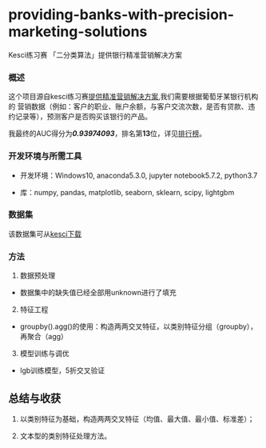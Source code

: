 # providing-banks-with-precision-marketing-solutions
Kesci练习赛 「二分类算法」提供银行精准营销解决方案 

### 概述
这个项目源自kesci练习赛[提供精准营销解决方案](https://www.kesci.com/home/competition/5c234c6626ba91002bfdfdd3),我们需要根据葡萄牙某银行机构的
营销数据（例如：客户的职业、账户余额，与客户交流次数，是否有贷款、违约记录等），预测客户是否购买该银行的产品。

我最终的AUC得分为***0.93974093***，排名第**13**位，详见[排行榜](https://www.kesci.com/home/competition/5c234c6626ba91002bfdfdd3/leaderboard)。

### 开发环境与所需工具
* 开发环境：Windows10, anaconda5.3.0, jupyter notebook5.7.2, python3.7

* 库：numpy, pandas, matplotlib, seaborn, sklearn, scipy, lightgbm

### 数据集
该数据集可从[kesci下载](https://www.kesci.com/home/competition/5c234c6626ba91002bfdfdd3/content/2)

### 方法
1. 数据预处理

* 数据集中的缺失值已经全部用unknown进行了填充

2. 特征工程

* groupby().agg()的使用：构造两两交叉特征，以类别特征分组（groupby），再聚合（agg）

3. 模型训练与调优

* lgb训练模型，5折交叉验证

## 总结与收获
1. 以类别特征为基础，构造两两交叉特征（均值、最大值、最小值、标准差）；

2. 文本型的类别特征处理方法。

